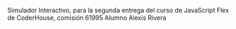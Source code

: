 Simulador Interactivo, para la segunda entrega del curso de JavaScript Flex de CoderHouse, comisión 61995
Alumno Alexis Rivera
